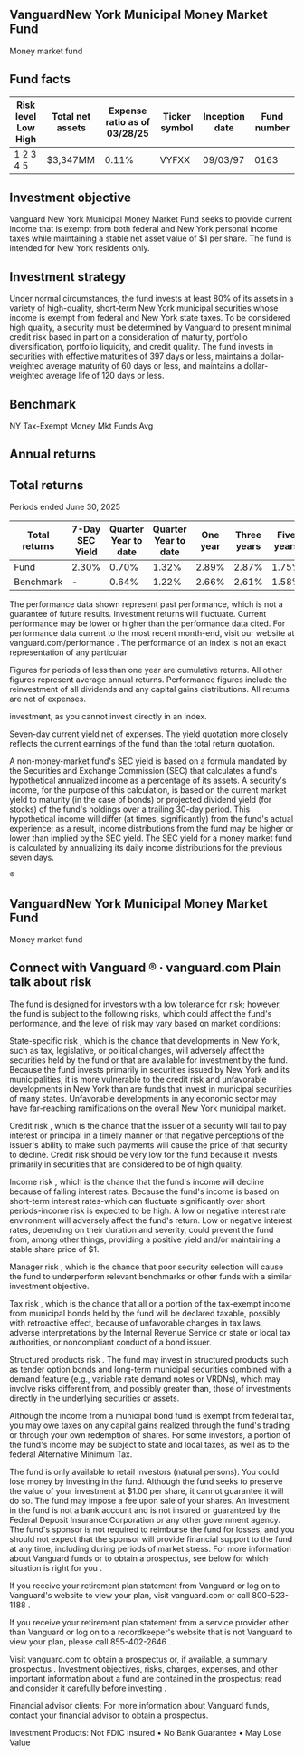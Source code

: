 ## VanguardNew York Municipal Money Market Fund

Money market fund

## Fund facts

| Risk level Low High   | Total net assets   | Expense ratio as of 03/28/25   | Ticker symbol   | Inception date   |   Fund number |
|-----------------------|--------------------|--------------------------------|-----------------|------------------|---------------|
| 1 2 3 4 5             | $3,347MM           | 0.11%                          | VYFXX           | 09/03/97         |          0163 |

## Investment objective

Vanguard New York Municipal Money Market Fund seeks to provide current income that is exempt from both federal and New York personal income taxes while maintaining a stable net asset value of $1 per share. The fund is intended for New York residents only.

## Investment strategy

Under normal circumstances, the fund invests at least 80% of its assets in a variety of high-quality, short-term New York municipal securities whose income is exempt from federal and New York state taxes. To be considered high quality, a security must be determined by Vanguard to present minimal credit risk based in part on a consideration of maturity, portfolio diversification, portfolio liquidity, and credit quality. The fund invests in securities with effective maturities of 397 days or less, maintains a dollar-weighted average maturity of 60 days or less, and maintains a dollar-weighted average life of 120 days or less.

## Benchmark

NY Tax-Exempt Money Mkt Funds Avg

<!-- image -->

## Annual returns

<!-- image -->

## Total returns

Periods ended June 30, 2025

| Total returns   | 7-Day SEC Yield   | Quarter Year to date   | Quarter Year to date   | One year   | Three years   | Five years   | Ten years   |
|-----------------|-------------------|------------------------|------------------------|------------|---------------|--------------|-------------|
| Fund            | 2.30%             | 0.70%                  | 1.32%                  | 2.89%      | 2.87%         | 1.75%        | 1.28%       |
| Benchmark       | -                 | 0.64%                  | 1.22%                  | 2.66%      | 2.61%         | 1.58%        | 1.05%       |

The performance data shown represent past performance, which is not a guarantee of future results. Investment returns will fluctuate. Current performance may be lower or higher than the performance data cited. For performance data current to the most recent month-end, visit our website at vanguard.com/performance  . The performance of an index is not an exact representation of any particular

Figures for periods of less than one year are cumulative returns. All other figures represent average annual returns. Performance figures include the reinvestment of all dividends and any capital gains distributions. All returns are net of expenses.

investment, as you cannot invest directly in an index.

Seven-day current yield net of expenses. The yield quotation more closely reflects the current earnings of the fund than the total return quotation.

A non-money-market fund's SEC yield is based on a formula mandated by the Securities and Exchange Commission (SEC) that calculates a fund's hypothetical annualized income as a percentage of its assets. A security's income, for the purpose of this calculation, is based on the current market yield to maturity (in the case of bonds) or projected dividend yield (for stocks) of the fund's holdings over a trailing 30-day period. This hypothetical income will differ (at times, significantly) from the fund's actual experience; as a result, income distributions from the fund may be higher or lower than implied by the SEC yield. The SEC yield for a money market fund is calculated by annualizing its daily income distributions for the previous seven days.

®

<!-- image -->

## VanguardNew York Municipal Money Market Fund

Money market fund

## Connect with Vanguard   ® ·    vanguard.com Plain talk about risk

The fund is designed for investors with a low tolerance for risk; however, the fund is subject to the following risks, which could affect the fund's performance, and the level of risk may vary based on market conditions:

State-specific risk , which is the chance that developments in New York, such as tax, legislative, or political changes, will adversely affect the securities held by the fund or that are available for investment by the fund. Because the fund invests primarily in securities issued by New York and its municipalities, it is more vulnerable to the credit risk and unfavorable developments in New York than are funds that invest in municipal securities of many states. Unfavorable developments in any economic sector may have far-reaching ramifications on the overall New York municipal market.

Credit risk , which is the chance that the issuer of a security will fail to pay interest or principal in a timely manner or that negative perceptions of the issuer's ability to make such payments will cause the price of that security to decline. Credit risk should be very low for the fund because it invests primarily in securities that are considered to be of high quality.

Income risk , which is the chance that the fund's income will decline because of falling interest rates. Because the fund's income is based on short-term interest rates-which can fluctuate significantly over short periods-income risk is expected to be high. A low or negative interest rate environment will adversely affect the fund's return. Low or negative interest rates, depending on their duration and severity, could prevent the fund from, among other things, providing a positive yield and/or maintaining a stable share price of $1.

Manager risk , which is the chance that poor security selection will cause the fund to underperform relevant benchmarks or other funds with a similar investment objective.

Tax risk , which is the chance that all or a portion of the tax-exempt income from municipal bonds held by the fund will be declared taxable, possibly with retroactive effect, because of unfavorable changes in tax laws, adverse interpretations by the Internal Revenue Service or state or local tax authorities, or noncompliant conduct of a bond issuer.

Structured products risk . The fund may invest in structured products such as tender option bonds and long-term municipal securities combined with a demand feature (e.g., variable rate demand notes or VRDNs), which may involve risks different from, and possibly greater than, those of investments directly in the underlying securities or assets.

Although the income from a municipal bond fund is exempt from federal tax, you may owe taxes on any capital gains realized through the fund's trading or through your own redemption of shares. For some investors, a portion of the fund's income may be subject to state and local taxes, as well as to the federal Alternative Minimum Tax.

The fund is only available to retail investors (natural persons). You could lose money by investing in the fund. Although the fund seeks to preserve the value of your investment at $1.00 per share, it cannot guarantee it will do so. The fund may impose a fee upon sale of your shares. An investment in the fund is not a bank account and is not insured or guaranteed by the Federal Deposit Insurance Corporation or any other government agency. The fund's sponsor is not required to reimburse the fund for losses, and you should not expect that the sponsor will provide financial support to the fund at any time, including during periods of market stress. For more information about Vanguard funds or to obtain a prospectus, see below for which situation is right for you .

If you receive your retirement plan statement from Vanguard or log on to Vanguard's website to view your plan, visit vanguard.com or call 800-523-1188 .

If you receive your retirement plan statement from a service provider other than Vanguard or log on to a recordkeeper's website that is not Vanguard to view your plan, please call 855-402-2646 .

Visit vanguard.com to obtain a prospectus or, if available, a summary prospectus . Investment objectives, risks, charges, expenses, and other important information about a fund are contained in the prospectus; read and consider it carefully before investing .

Financial advisor clients: For more information about Vanguard funds, contact your financial advisor to obtain a prospectus.

Investment Products: Not FDIC Insured • No Bank Guarantee • May Lose Value